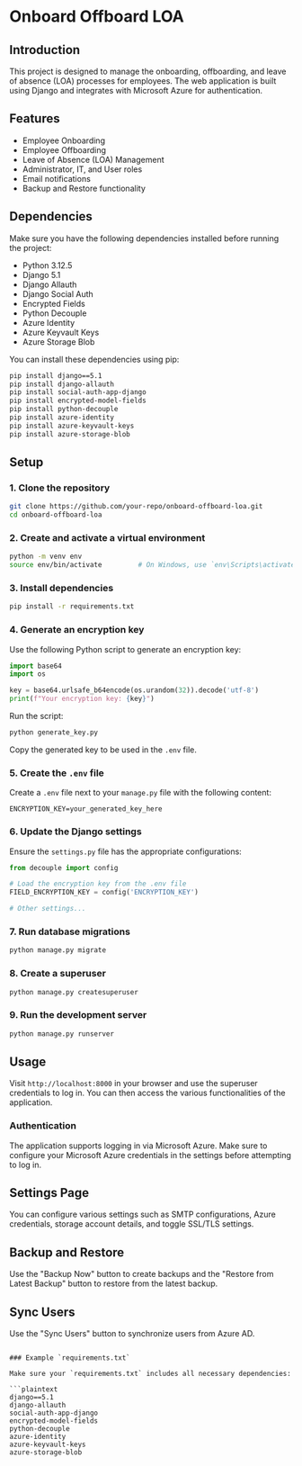 # Onboard Offboard LOA

## Introduction

This project is designed to manage the onboarding, offboarding, and leave of absence (LOA) processes for employees. The web application is built using Django and integrates with Microsoft Azure for authentication.

## Features

- Employee Onboarding
- Employee Offboarding
- Leave of Absence (LOA) Management
- Administrator, IT, and User roles
- Email notifications
- Backup and Restore functionality

## Dependencies

Make sure you have the following dependencies installed before running the project:

- Python 3.12.5
- Django 5.1
- Django Allauth
- Django Social Auth
- Encrypted Fields
- Python Decouple
- Azure Identity
- Azure Keyvault Keys
- Azure Storage Blob

You can install these dependencies using pip:

```sh
pip install django==5.1
pip install django-allauth
pip install social-auth-app-django
pip install encrypted-model-fields
pip install python-decouple
pip install azure-identity
pip install azure-keyvault-keys
pip install azure-storage-blob
```

## Setup

### 1. Clone the repository

```sh
git clone https://github.com/your-repo/onboard-offboard-loa.git
cd onboard-offboard-loa
```

### 2. Create and activate a virtual environment

```sh
python -m venv env
source env/bin/activate         # On Windows, use `env\Scripts\activate`
```

### 3. Install dependencies

```sh
pip install -r requirements.txt
```

### 4. Generate an encryption key

Use the following Python script to generate an encryption key:

```python
import base64
import os

key = base64.urlsafe_b64encode(os.urandom(32)).decode('utf-8')
print(f"Your encryption key: {key}")
```

Run the script:

```sh
python generate_key.py
```

Copy the generated key to be used in the `.env` file.

### 5. Create the `.env` file

Create a `.env` file next to your `manage.py` file with the following content:

```env
ENCRYPTION_KEY=your_generated_key_here
```

### 6. Update the Django settings

Ensure the `settings.py` file has the appropriate configurations:

```python
from decouple import config

# Load the encryption key from the .env file
FIELD_ENCRYPTION_KEY = config('ENCRYPTION_KEY')

# Other settings...
```

### 7. Run database migrations

```sh
python manage.py migrate
```

### 8. Create a superuser

```sh
python manage.py createsuperuser
```

### 9. Run the development server

```sh
python manage.py runserver
```

## Usage

Visit `http://localhost:8000` in your browser and use the superuser credentials to log in. You can then access the various functionalities of the application.

### Authentication

The application supports logging in via Microsoft Azure. Make sure to configure your Microsoft Azure credentials in the settings before attempting to log in.

## Settings Page

You can configure various settings such as SMTP configurations, Azure credentials, storage account details, and toggle SSL/TLS settings.

## Backup and Restore

Use the "Backup Now" button to create backups and the "Restore from Latest Backup" button to restore from the latest backup.

## Sync Users

Use the "Sync Users" button to synchronize users from Azure AD.
```

### Example `requirements.txt`

Make sure your `requirements.txt` includes all necessary dependencies:

```plaintext
django==5.1
django-allauth
social-auth-app-django
encrypted-model-fields
python-decouple
azure-identity
azure-keyvault-keys
azure-storage-blob
